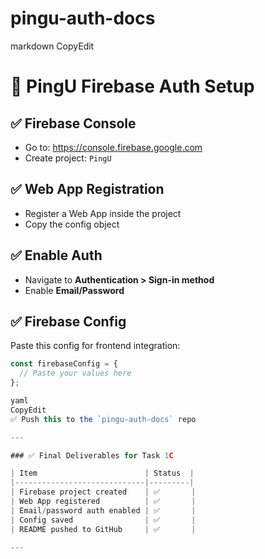 # pingu-auth-docs
markdown
CopyEdit
# 🔐 PingU Firebase Auth Setup

## ✅ Firebase Console
- Go to: https://console.firebase.google.com
- Create project: `PingU`

## ✅ Web App Registration
- Register a Web App inside the project
- Copy the config object

## ✅ Enable Auth
- Navigate to **Authentication > Sign-in method**
- Enable **Email/Password**

## ✅ Firebase Config
Paste this config for frontend integration:
```js
const firebaseConfig = {
  // Paste your values here
};

yaml
CopyEdit
✅ Push this to the `pingu-auth-docs` repo

---

### ✅ Final Deliverables for Task 1C

| Item                        | Status  |
|-----------------------------|---------|
| Firebase project created    | ✅       |
| Web App registered          | ✅       |
| Email/password auth enabled | ✅       |
| Config saved                | ✅       |
| README pushed to GitHub     | ✅       |

---

